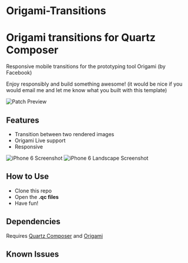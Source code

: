 # Origami-Transitions
Origami transitions for Quartz Composer
===========

Responsive mobile transitions for the prototyping tool Origami (by Facebook)


Enjoy responsibly and build something awesome! (it would be nice if you would email me and let me know what you built with this template)

![Patch Preview](./Screenshots/code.png "Patch Preview")

## Features
- Transition between two rendered images
- Origami Live support
- Responsive

![iPhone 6 Screenshot](./Screenshots/screeniphone.png "iPhone 6 Screenshot")
![iPhone 6 Landscape Screenshot](./Screenshots/screeniphone1.png "iPhone 6 Landscape Screenshot")

## How to Use
- Clone this repo
- Open the **.qc files**
- Have fun!

## Dependencies
Requires [Quartz Composer](http://adcdownload.apple.com/Developer_Tools/graphics_tools_for_xcode__xcode_6.1/graphicstools_for_xcode_6.1.dmg "Quartz Composer") and [Origami](http://facebook.github.io/origami/download/ "Origami") 

## Known Issues

